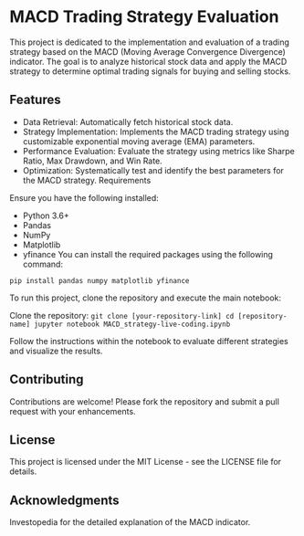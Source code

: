 # MACD Trading Strategy Evaluation

This project is dedicated to the implementation and evaluation of a trading strategy based on the MACD (Moving Average Convergence Divergence) indicator. The goal is to analyze historical stock data and apply the MACD strategy to determine optimal trading signals for buying and selling stocks.

## Features

- Data Retrieval: Automatically fetch historical stock data.
- Strategy Implementation: Implements the MACD trading strategy using customizable exponential moving average (EMA) parameters.
- Performance Evaluation: Evaluate the strategy using metrics like Sharpe Ratio, Max Drawdown, and Win Rate.
- Optimization: Systematically test and identify the best parameters for the MACD strategy.
Requirements

Ensure you have the following installed:

- Python 3.6+
- Pandas
- NumPy
- Matplotlib
- yfinance
You can install the required packages using the following command:

`pip install pandas numpy matplotlib yfinance`

To run this project, clone the repository and execute the main notebook:

Clone the repository:
`git clone [your-repository-link]
cd [repository-name]
jupyter notebook MACD_strategy-live-coding.ipynb`

Follow the instructions within the notebook to evaluate different strategies and visualize the results.

## Contributing

Contributions are welcome! Please fork the repository and submit a pull request with your enhancements.

## License

This project is licensed under the MIT License - see the LICENSE file for details.

## Acknowledgments

Investopedia for the detailed explanation of the MACD indicator.

